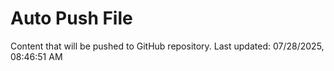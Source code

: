 # Auto Push File

Content that will be pushed to GitHub repository.
Last updated: 07/28/2025, 08:46:51 AM